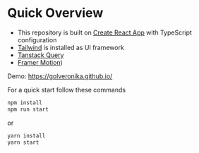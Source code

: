 # Quick Overview

- This repository is built on [Create React App](https://github.com/facebook/create-react-app) with TypeScript configuration
- [Tailwind](https://tailwindcss.com/) is installed as UI framework
- [Tanstack Query](https://tanstack.com/query/latest)
- [Framer Motion](https://www.framer.com/motion/))

Demo: https://golveronika.github.io/

For a quick start follow these commands

```sh
npm install
npm run start
```

or 

```sh
yarn install
yarn start
```
